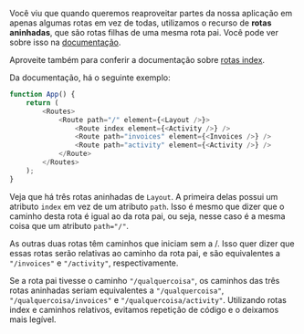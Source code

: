 Você viu que quando queremos reaproveitar partes da nossa aplicação em apenas algumas rotas em vez de todas, utilizamos o recurso de **rotas aninhadas**, que são rotas filhas de uma mesma rota pai. Você pode ver sobre isso na [documentação](https://reactrouter.com/en/main/start/overview#nested-routes).

Aproveite também para conferir a documentação sobre [rotas index](https://reactrouter.com/en/main/start/concepts#index-routes).

Da documentação, há o seguinte exemplo:

```javascript
function App() {
    return (
        <Routes>
            <Route path="/" element={<Layout />}>
                <Route index element={<Activity />} />
                <Route path="invoices" element={<Invoices />} />
                <Route path="activity" element={<Activity />} />
            </Route>
        </Routes>
    );
}
```

Veja que há três rotas aninhadas de `Layout`. A primeira delas possui um atributo `index` em vez de um atributo `path`. Isso é mesmo que dizer que o caminho desta rota é igual ao da rota pai, ou seja, nesse caso é a mesma coisa que um atributo `path="/"`.

As outras duas rotas têm caminhos que iniciam sem a /. Isso quer dizer que essas rotas serão relativas ao caminho da rota pai, e são equivalentes a `"/invoices"` e `"/activity"`, respectivamente.

Se a rota pai tivesse o caminho `"/qualquercoisa"`, os caminhos das três rotas aninhadas seriam equivalentes a `"/qualquercoisa"`, `"/qualquercoisa/invoices"` e `"/qualquercoisa/activity"`. Utilizando rotas index e caminhos relativos, evitamos repetição de código e o deixamos mais legível.